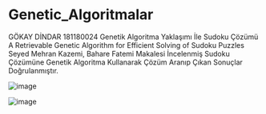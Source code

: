 # Genetic_Algoritmalar
GÖKAY DİNDAR 181180024
Genetik Algoritma Yaklaşımı İle Sudoku Çözümü
A Retrievable Genetic Algorithm for Efficient Solving of Sudoku Puzzles
Seyed Mehran Kazemi, Bahare Fatemi Makalesi İncelenmiş Sudoku Çözümüne 
Genetik Algoritma Kullanarak Çözüm Aranıp Çıkan Sonuçlar Doğrulanmıştır.

![image](https://github.com/GokayDindar/Genetic_Algoritmalar/assets/50152111/5209fa00-d7b3-472f-80f6-ab065db1a706)

![image](https://github.com/GokayDindar/Genetic_Algoritmalar/assets/50152111/f53befe6-5177-4f1a-9a5a-b4cf05f5f578)



